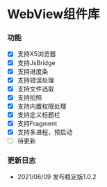 # WebView组件库


### 功能
- [x] 支持X5浏览器
- [x] 支持JsBridge
- [x] 支持进度条
- [x] 支持错误处理
- [x] 支持文件选取
- [x] 支持拍照
- [x] 支持内置权限处理
- [x] 支持定义标题栏
- [x] 支持Fragment
- [x] 支持多进程，预启动
- [ ] 待更新

### 更新日志
- 2021/06/09 发布稳定版1.0.2
